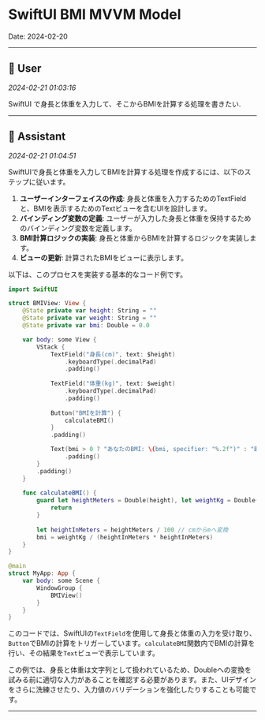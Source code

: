 # SwiftUI BMI MVVM Model

Date: 2024-02-20

---

## 👤 User
*2024-02-21 01:03:16*

SwiftUI で身長と体重を入力して、そこからBMIを計算する処理を書きたい.

---

## 🤖 Assistant
*2024-02-21 01:04:51*

SwiftUIで身長と体重を入力してBMIを計算する処理を作成するには、以下のステップに従います。

1. **ユーザーインターフェイスの作成**: 身長と体重を入力するためのTextFieldと、BMIを表示するためのTextビューを含むUIを設計します。
2. **バインディング変数の定義**: ユーザーが入力した身長と体重を保持するためのバインディング変数を定義します。
3. **BMI計算ロジックの実装**: 身長と体重からBMIを計算するロジックを実装します。
4. **ビューの更新**: 計算されたBMIをビューに表示します。

以下は、このプロセスを実装する基本的なコード例です。

```swift
import SwiftUI

struct BMIView: View {
    @State private var height: String = ""
    @State private var weight: String = ""
    @State private var bmi: Double = 0.0

    var body: some View {
        VStack {
            TextField("身長(cm)", text: $height)
                .keyboardType(.decimalPad)
                .padding()
            
            TextField("体重(kg)", text: $weight)
                .keyboardType(.decimalPad)
                .padding()
            
            Button("BMIを計算") {
                calculateBMI()
            }
            .padding()

            Text(bmi > 0 ? "あなたのBMI: \(bmi, specifier: "%.2f")" : "BMIを入力してください")
                .padding()
        }
        .padding()
    }
    
    func calculateBMI() {
        guard let heightMeters = Double(height), let weightKg = Double(weight) else {
            return
        }
        
        let heightInMeters = heightMeters / 100 // cmからmへ変換
        bmi = weightKg / (heightInMeters * heightInMeters)
    }
}

@main
struct MyApp: App {
    var body: some Scene {
        WindowGroup {
            BMIView()
        }
    }
}
```

このコードでは、SwiftUIの`TextField`を使用して身長と体重の入力を受け取り、`Button`でBMIの計算をトリガーしています。`calculateBMI`関数内でBMIの計算を行い、その結果を`Text`ビューで表示しています。

この例では、身長と体重は文字列として扱われているため、Doubleへの変換を試みる前に適切な入力があることを確認する必要があります。また、UIデザインをさらに洗練させたり、入力値のバリデーションを強化したりすることも可能です。

---
